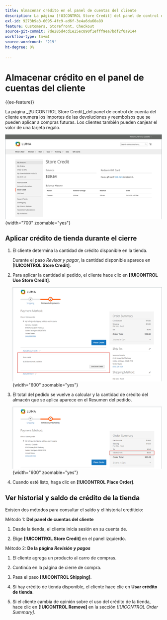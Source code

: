 ```yaml
---
title: Almacenar crédito en el panel de cuentas del cliente
description: La página [!UICONTROL Store Credit] del panel de control de cuenta del cliente enumera los importes de las devoluciones y reembolsos que se pueden aplicar a compras futuras.
exl-id: 9273b9a3-6095-4fc9-ad6f-3e4a6da60a89
feature: Customers, Storefront, Checkout
source-git-commit: 7de285d4cd1e25ec890f1efff9ea7bdf2f0a9144
workflow-type: tm+mt
source-wordcount: '219'
ht-degree: 0%

---
```


# Almacenar crédito en el panel de cuentas del cliente

{{ee-feature}}

La página _[!UICONTROL Store Credit]_del panel de control de cuenta del cliente enumera los importes de las devoluciones y reembolsos que se pueden aplicar a compras futuras. Los clientes también pueden canjear el valor de una tarjeta regalo.

![Crédito de la tienda del cliente](assets/account-dashboard-store-credit.png){width="700" zoomable="yes"}

## Aplicar crédito de tienda durante el cierre

1. El cliente determina la cantidad de crédito disponible en la tienda.

   Durante el paso _Revisar y pagar_, la cantidad disponible aparece en **[!UICONTROL Store Credit]**.

1. Para aplicar la cantidad al pedido, el cliente hace clic en **[!UICONTROL Use Store Credit]**.

   ![Usar crédito de tienda al finalizar la compra](assets/storefront-checkout-use-store-credit.png){width="600" zoomable="yes"}

1. El total del pedido se vuelve a calcular y la cantidad de crédito del almacén que se aplica aparece en el Resumen del pedido.

   ![Resumen del pedido con crédito de tienda aplicado](assets/storefront-checkout-use-store-credit-order-summary.png){width="600" zoomable="yes"}

1. Cuando esté listo, haga clic en **[!UICONTROL Place Order]**.

## Ver historial y saldo de crédito de la tienda

Existen dos métodos para consultar el saldo y el historial crediticio:

Método 1: **Del panel de cuentas del cliente**

1. Desde la tienda, el cliente inicia sesión en su cuenta de.

1. Elige **[!UICONTROL Store Credit]** en el panel izquierdo.

Método 2: **De la página _Revisión y pagos_**

1. El cliente agrega un producto al carro de compras.

1. Continúa en la página de cierre de compra.

1. Pasa el paso **[!UICONTROL Shipping]**.

1. Si hay crédito de tienda disponible, el cliente hace clic en **Usar crédito de tienda**.

1. Si el cliente cambia de opinión sobre el uso del crédito de la tienda, hace clic en **[!UICONTROL Remove]** en la sección _[!UICONTROL Order Summary]_.
